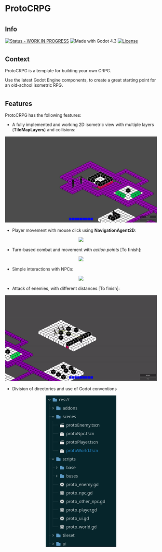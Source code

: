 # ProtoCRPG
#
## Info
[![Status - WORK IN PROGRESS](https://img.shields.io/badge/Status-WORK_IN_PROGRESS-FFA500)](https://)
![Made with Godot 4.3](https://img.shields.io/badge/Made%20with-Godot%204.3-478cbf?logo=godot-engine)
[![License](https://img.shields.io/badge/License-MIT-blue)](#license "Go to license section")
#
#
## Context
ProtoCRPG is a template for building your own CRPG.

Use the latest Godot Engine components, to create a great starting point for an old-school isometric RPG.
#
#
## Features
ProtoCRPG has the following features:
- A fully implemented and working 2D isometric view with multiple layers (**TileMapLayers**) and collisions:
<p align = "center">
    <img src="./src/preview.png"/>
</p> 

- Player movement with mouse click using **NavigationAgent2D**:
<p align = "center">
    <img src="./src/movementPreview.gif"/>
</p> 

- Turn-based combat and movement with *action points* [To finish]:
<p align = "center">
    <img src="todo"/>
</p> 

- Simple interactions with NPCs:
<p align = "center">
    <img src="./src/npcPreview.gif"/>
</p> 

- Attack of enemies, with different distances [To finish]:
<p align = "center">
    <img src="./src/enemyMovement.gif"/>
</p> 

- Division of directories and use of Godot conventions 
<p align = "center">
    <img src="./src/dirTree.png"/>
</p> 